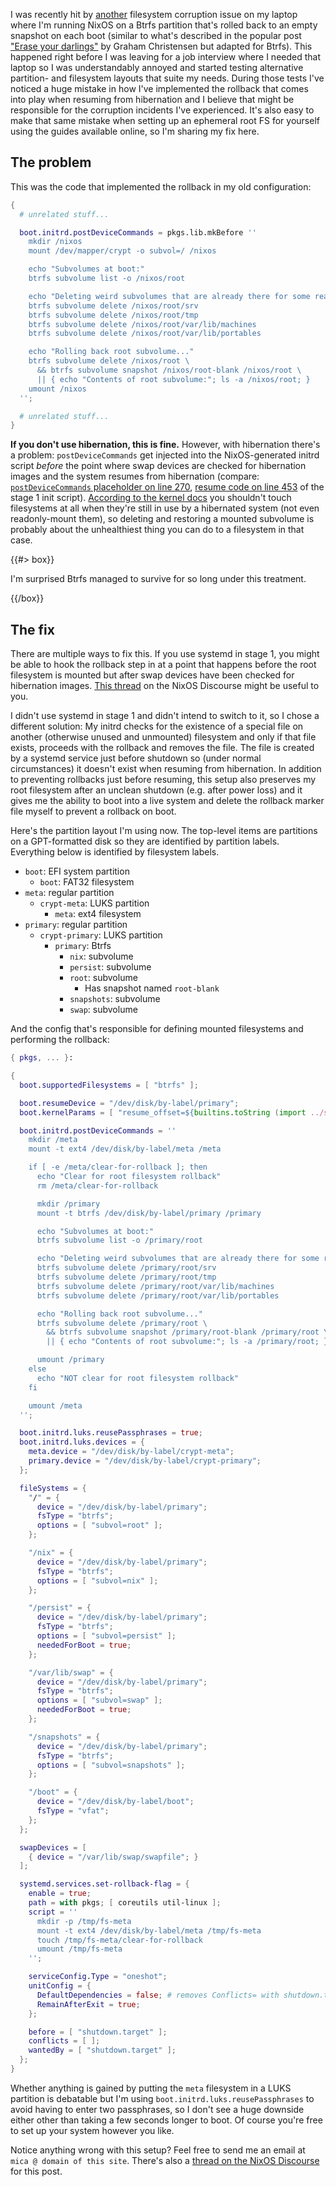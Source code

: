 <script frontmatter>
title = "NixOS: Avoiding filesystem corruption with hibernation and ephemeral root"
layout = "post"
abstract = `When resuming from hibernation on a NixOS installation with an ephemeral root filesystem you might run into subtle filesystem corruption issues. Here's why and how to avoid them.`
lastModified = new Date(Date.parse("2023-06-06"))
</script>

I was recently hit by [another](../filesystem-restore/) filesystem corruption issue on my laptop where I'm running NixOS on a Btrfs partition that's rolled back to an empty snapshot on each boot (similar to what's described in the popular post ["Erase your darlings"](https://grahamc.com/blog/erase-your-darlings/) by Graham Christensen but adapted for Btrfs). This happened right before I was leaving for a job interview where I needed that laptop so I was understandably annoyed and started testing alternative partition- and filesystem layouts that suite my needs. During those tests I've noticed a huge mistake in how I've implemented the rollback that comes into play when resuming from hibernation and I believe that might be responsible for the corruption incidents I've experienced. It's also easy to make that same mistake when setting up an ephemeral root FS for yourself using the guides available online, so I'm sharing my fix here.

## The problem

This was the code that implemented the rollback in my old configuration:

```nix
{
  # unrelated stuff...

  boot.initrd.postDeviceCommands = pkgs.lib.mkBefore ''
    mkdir /nixos
    mount /dev/mapper/crypt -o subvol=/ /nixos

    echo "Subvolumes at boot:"
    btrfs subvolume list -o /nixos/root

    echo "Deleting weird subvolumes that are already there for some reason..."
    btrfs subvolume delete /nixos/root/srv
    btrfs subvolume delete /nixos/root/tmp
    btrfs subvolume delete /nixos/root/var/lib/machines
    btrfs subvolume delete /nixos/root/var/lib/portables

    echo "Rolling back root subvolume..."
    btrfs subvolume delete /nixos/root \
      && btrfs subvolume snapshot /nixos/root-blank /nixos/root \
      || { echo "Contents of root subvolume:"; ls -a /nixos/root; }
    umount /nixos
  '';

  # unrelated stuff...
}
```

**If you don't use hibernation, this is fine.** However, with hibernation there's a problem: `postDeviceCommands` get injected into the NixOS-generated initrd script _before_ the point where swap devices are checked for hibernation images and the system resumes from hibernation (compare: [`postDeviceCommands` placeholder on line 270](https://github.com/NixOS/nixpkgs/blob/9b34aacbc7df9b1531b4ce2943ed473a7a465166/nixos/modules/system/boot/stage-1-init.sh#L270), [resume code on line 453](https://github.com/NixOS/nixpkgs/blob/9b34aacbc7df9b1531b4ce2943ed473a7a465166/nixos/modules/system/boot/stage-1-init.sh#L453) of the stage 1 init script). [According to the kernel docs](https://www.kernel.org/doc/html/v6.1/power/swsusp.html) you shouldn't touch filesystems at all when they're still in use by a hibernated system (not even readonly-mount them), so deleting and restoring a mounted subvolume is probably about the unhealthiest thing you can do to a filesystem in that case.

{{#> box}}

I'm surprised Btrfs managed to survive for so long under this treatment.

{{/box}}

## The fix

There are multiple ways to fix this. If you use systemd in stage 1, you might be able to hook the rollback step in at a point that happens before the root filesystem is mounted but after swap devices have been checked for hibernation images. [This thread](https://discourse.nixos.org/t/impermanence-vs-systemd-initrd-w-tpm-unlocking/25167/3) on the NixOS Discourse might be useful to you.

I didn't use systemd in stage 1 and didn't intend to switch to it, so I chose a different solution: My initrd checks for the existence of a special file on another (otherwise unused and unmounted) filesystem and only if that file exists, proceeds with the rollback and removes the file. The file is created by a systemd service just before shutdown so (under normal circumstances) it doesn't exist when resuming from hibernation. In addition to preventing rollbacks just before resuming, this setup also preserves my root filesystem after an unclean shutdown (e.g. after power loss) and it gives me the ability to boot into a live system and delete the rollback marker file myself to prevent a rollback on boot.

Here's the partition layout I'm using now. The top-level items are partitions on a GPT-formatted disk so they are identified by partition labels. Everything below is identified by filesystem labels.

- `boot`: EFI system partition
  - `boot`: FAT32 filesystem
- `meta`: regular partition
  - `crypt-meta`: LUKS partition
    - `meta`: ext4 filesystem
- `primary`: regular partition
  - `crypt-primary`: LUKS partition
    - `primary`: Btrfs
      - `nix`: subvolume
      - `persist`: subvolume
      - `root`: subvolume
        - Has snapshot named `root-blank`
      - `snapshots`: subvolume
      - `swap`: subvolume

And the config that's responsible for defining mounted filesystems and performing the rollback:

```nix
{ pkgs, ... }:

{
  boot.supportedFilesystems = [ "btrfs" ];

  boot.resumeDevice = "/dev/disk/by-label/primary";
  boot.kernelParams = [ "resume_offset=${builtins.toString (import ../swapfile-resume-offset.nix)}" ];

  boot.initrd.postDeviceCommands = ''
    mkdir /meta
    mount -t ext4 /dev/disk/by-label/meta /meta

    if [ -e /meta/clear-for-rollback ]; then
      echo "Clear for root filesystem rollback"
      rm /meta/clear-for-rollback

      mkdir /primary
      mount -t btrfs /dev/disk/by-label/primary /primary

      echo "Subvolumes at boot:"
      btrfs subvolume list -o /primary/root

      echo "Deleting weird subvolumes that are already there for some reason..."
      btrfs subvolume delete /primary/root/srv
      btrfs subvolume delete /primary/root/tmp
      btrfs subvolume delete /primary/root/var/lib/machines
      btrfs subvolume delete /primary/root/var/lib/portables

      echo "Rolling back root subvolume..."
      btrfs subvolume delete /primary/root \
        && btrfs subvolume snapshot /primary/root-blank /primary/root \
        || { echo "Contents of root subvolume:"; ls -a /primary/root; }

      umount /primary
    else
      echo "NOT clear for root filesystem rollback"
    fi

    umount /meta
  '';

  boot.initrd.luks.reusePassphrases = true;
  boot.initrd.luks.devices = {
    meta.device = "/dev/disk/by-label/crypt-meta";
    primary.device = "/dev/disk/by-label/crypt-primary";
  };

  fileSystems = {
    "/" = {
      device = "/dev/disk/by-label/primary";
      fsType = "btrfs";
      options = [ "subvol=root" ];
    };

    "/nix" = {
      device = "/dev/disk/by-label/primary";
      fsType = "btrfs";
      options = [ "subvol=nix" ];
    };

    "/persist" = {
      device = "/dev/disk/by-label/primary";
      fsType = "btrfs";
      options = [ "subvol=persist" ];
      neededForBoot = true;
    };

    "/var/lib/swap" = {
      device = "/dev/disk/by-label/primary";
      fsType = "btrfs";
      options = [ "subvol=swap" ];
      neededForBoot = true;
    };

    "/snapshots" = {
      device = "/dev/disk/by-label/primary";
      fsType = "btrfs";
      options = [ "subvol=snapshots" ];
    };

    "/boot" = {
      device = "/dev/disk/by-label/boot";
      fsType = "vfat";
    };
  };

  swapDevices = [
    { device = "/var/lib/swap/swapfile"; }
  ];

  systemd.services.set-rollback-flag = {
    enable = true;
    path = with pkgs; [ coreutils util-linux ];
    script = ''
      mkdir -p /tmp/fs-meta
      mount -t ext4 /dev/disk/by-label/meta /tmp/fs-meta
      touch /tmp/fs-meta/clear-for-rollback
      umount /tmp/fs-meta
    '';

    serviceConfig.Type = "oneshot";
    unitConfig = {
      DefaultDependencies = false; # removes Conflicts= with shutdown.target
      RemainAfterExit = true;
    };

    before = [ "shutdown.target" ];
    conflicts = [ ];
    wantedBy = [ "shutdown.target" ];
  };
}
```

Whether anything is gained by putting the `meta` filesystem in a LUKS partition is debatable but I'm using `boot.initrd.luks.reusePassphrases` to avoid having to enter two passphrases, so I don't see a huge downside either other than taking a few seconds longer to boot. Of course you're free to set up your system however you like.

Notice anything wrong with this setup? Feel free to send me an email at `mica @ domain of this site`. There's also a [thread on the NixOS Discourse](https://discourse.nixos.org/t/avoiding-filesystem-corruption-with-hibernation-and-ephemeral-root/28810) for this post.
